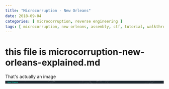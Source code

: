 ```yaml
---
title: "Microcorruption - New Orleans"
date: 2018-09-04
categories: [ microcorruption, reverse engineering ]
tags: [ microcorruption, new orleans, assembly, ctf, tutorial, walkthrough, debug, buffer overflow ]
---
```

# this file is microcorruption-new-orleans-explained.md

That's actually an image ![New Orleans intro](/images/microcorruption-new-orleans.png) 

